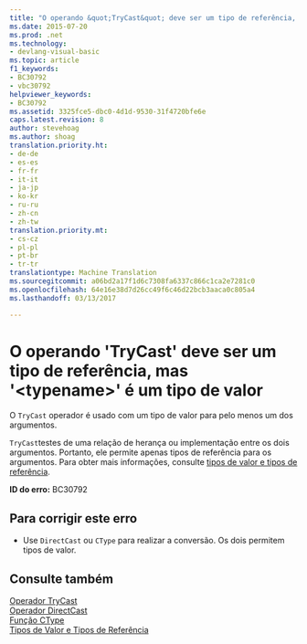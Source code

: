 ```yaml
---
title: "O operando &quot;TryCast&quot; deve ser um tipo de referência, mas &quot;&lt;typename&gt;&quot; é um tipo de valor | Documentos do Microsoft"
ms.date: 2015-07-20
ms.prod: .net
ms.technology:
- devlang-visual-basic
ms.topic: article
f1_keywords:
- BC30792
- vbc30792
helpviewer_keywords:
- BC30792
ms.assetid: 3325fce5-dbc0-4d1d-9530-31f4720bfe6e
caps.latest.revision: 8
author: stevehoag
ms.author: shoag
translation.priority.ht:
- de-de
- es-es
- fr-fr
- it-it
- ja-jp
- ko-kr
- ru-ru
- zh-cn
- zh-tw
translation.priority.mt:
- cs-cz
- pl-pl
- pt-br
- tr-tr
translationtype: Machine Translation
ms.sourcegitcommit: a06bd2a17f1d6c7308fa6337c866c1ca2e7281c0
ms.openlocfilehash: 64e16e38d7d26cc49f6c46d22bcb3aaca0c805a4
ms.lasthandoff: 03/13/2017

---
```

# <a name="39trycast39-operand-must-be-reference-type-but-39lttypenamegt39-is-a-value-type"></a>O operando 'TryCast' deve ser um tipo de referência, mas '&lt;typename&gt;' é um tipo de valor
O `TryCast` operador é usado com um tipo de valor para pelo menos um dos argumentos.  
  
 `TryCast`testes de uma relação de herança ou implementação entre os dois argumentos. Portanto, ele permite apenas tipos de referência para os argumentos. Para obter mais informações, consulte [tipos de valor e tipos de referência](../../visual-basic/programming-guide/language-features/data-types/value-types-and-reference-types.md).  
  
 **ID do erro:** BC30792  
  
## <a name="to-correct-this-error"></a>Para corrigir este erro  
  
-   Use `DirectCast` ou `CType` para realizar a conversão. Os dois permitem tipos de valor.  
  
## <a name="see-also"></a>Consulte também  
 [Operador TryCast](../../visual-basic/language-reference/operators/trycast-operator.md)   
 [Operador DirectCast](../../visual-basic/language-reference/operators/directcast-operator.md)   
 [Função CType](../../visual-basic/language-reference/functions/ctype-function.md)   
 [Tipos de Valor e Tipos de Referência](../../visual-basic/programming-guide/language-features/data-types/value-types-and-reference-types.md)
